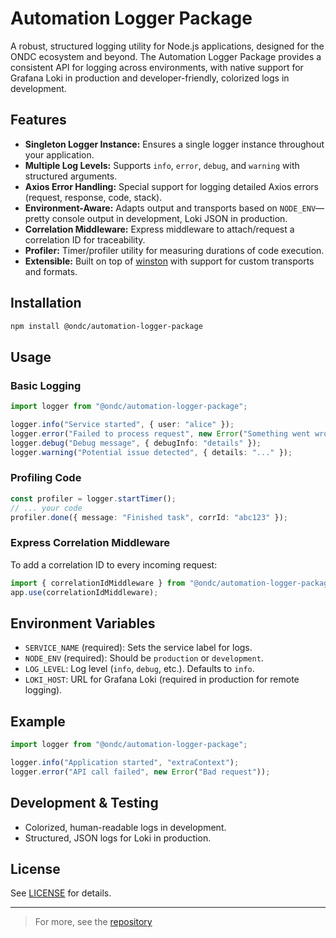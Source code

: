 # Automation Logger Package

A robust, structured logging utility for Node.js applications, designed for the ONDC ecosystem and beyond. The Automation Logger Package provides a consistent API for logging across environments, with native support for Grafana Loki in production and developer-friendly, colorized logs in development.

## Features

- **Singleton Logger Instance:** Ensures a single logger instance throughout your application.
- **Multiple Log Levels:** Supports `info`, `error`, `debug`, and `warning` with structured arguments.
- **Axios Error Handling:** Special support for logging detailed Axios errors (request, response, code, stack).
- **Environment-Aware:** Adapts output and transports based on `NODE_ENV`—pretty console output in development, Loki JSON in production.
- **Correlation Middleware:** Express middleware to attach/request a correlation ID for traceability.
- **Profiler:** Timer/profiler utility for measuring durations of code execution.
- **Extensible:** Built on top of [winston](https://github.com/winstonjs/winston) with support for custom transports and formats.

## Installation

```bash
npm install @ondc/automation-logger-package
```

## Usage

### Basic Logging

```typescript
import logger from "@ondc/automation-logger-package";

logger.info("Service started", { user: "alice" });
logger.error("Failed to process request", new Error("Something went wrong"));
logger.debug("Debug message", { debugInfo: "details" });
logger.warning("Potential issue detected", { details: "..." });
```

### Profiling Code

```typescript
const profiler = logger.startTimer();
// ... your code
profiler.done({ message: "Finished task", corrId: "abc123" });
```

### Express Correlation Middleware

To add a correlation ID to every incoming request:

```typescript
import { correlationIdMiddleware } from "@ondc/automation-logger-package/dist/middleware/correclation-middleware";
app.use(correlationIdMiddleware);
```

## Environment Variables

- `SERVICE_NAME` (required): Sets the service label for logs.
- `NODE_ENV` (required): Should be `production` or `development`.
- `LOG_LEVEL`: Log level (`info`, `debug`, etc.). Defaults to `info`.
- `LOKI_HOST`: URL for Grafana Loki (required in production for remote logging).

## Example

```typescript
import logger from "@ondc/automation-logger-package";

logger.info("Application started", "extraContext");
logger.error("API call failed", new Error("Bad request"));
```

## Development & Testing

- Colorized, human-readable logs in development.
- Structured, JSON logs for Loki in production.

## License

See [LICENSE](LICENSE) for details.

---

> For more, see the [repository](https://github.com/ONDC-Official/automation-logger-package)
